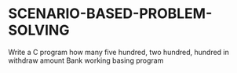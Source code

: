 # SCENARIO-BASED-PROBLEM-SOLVING

Write a C program how many five hundred, two hundred, hundred in withdraw amount
Bank working basing program
